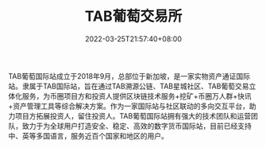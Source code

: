 ﻿---
weight: 
title: "TAB葡萄交易所"
description: "TAB葡萄国际站成立于2018年9月，总部位于新加坡，是一家实物资产通证国际站。"
date: 2022-03-25T21:57:40+08:00
lastmod: 2022-03-25T16:45:40+08:00
draft: false
authors: ["Metabd"]
featuredImage: "tabputao.webp"
link: ""
tags: ["交易所","TAB葡萄交易所"]
categories: ["navigation"]
navigation: ["交易所"]
lightgallery: true
toc: true
pinned: false
recommend: false
recommend1: false
---
TAB葡萄国际站成立于2018年9月，总部位于新加坡，是一家实物资产通证国际站。隶属于TAB国际站，旨在通过TAB溯源公链、TAB星城社区、TAB葡萄交易立体化服务，为币圈项目方和投资人提供区块链技术服务+挖矿+币圈万人群+快讯+资产管理工具等综合解决方案。作为一家国际站与社区联动的多向交互平台，助力项目方拓展投资人，留住投资人。TAB葡萄国际站拥有强大的技术团队和运营团队，致力于为全球用户打造安全、稳定、高效的数字货币国际站，目前已经支持中、英等多国语言，服务近百个国家和地区的用户。
